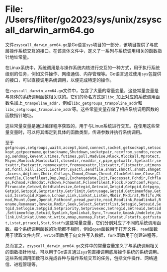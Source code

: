 # File: /Users/fliter/go2023/sys/unix/zsyscall_darwin_arm64.go

文件`zsyscall_darwin_arm64.go`是Go语言`sys`项目的一部分，该项目提供了与底层操作系统交互的接口。在该具体文件中，定义了一系列与系统调用相关的函数指针地址常量。

在Linux系统中，系统调用是与操作系统内核进行交互的一种方式，用于执行系统级别的任务，例如文件操作、网络通信、内存管理等。Go语言通过使用`sys`包提供的接口，可以直接调用系统调用，以便完成特定的操作。

在`zsyscall_darwin_arm64.go`文件中，包含了大量的常量变量，这些常量变量是与具体的系统调用函数相关联的。它们的命名方式是`libc_`加上对应的系统调用函数名加上`_trampoline_addr`，例如`libc_getgroups_trampoline_addr`和`libc_setgroups_trampoline_addr`等。这些常量变量存储了相应系统调用函数的函数指针地址。

这些常量变量是通过编译程序获取的，用于与Linux系统进行交互。在使用这些常量变量时，可以将其绑定到具体的函数类型，传递参数并执行系统调用。

至于`getgroups,setgroups,wait4,accept,bind,connect,socket,getsockopt,setsockopt,getpeername,getsockname,Shutdown,socketpair,recvfrom,sendto,recvmsg,sendmsg,kevent,utimes,futimes,poll,Madvise,Mlock,Mlockall,Mprotect,Msync,Munlock,Munlockall,closedir,readdir_r,pipe,getxattr,fgetxattr,setxattr,fsetxattr,removexattr,fremovexattr,listxattr,flistxattr,utimensat,fcntl,kill,ioctl,ioctlPtr,sysctl,sendfile,shmat,shmctl,shmdt,shmget,Access,Adjtime,Chdir,Chflags,Chmod,Chown,Chroot,ClockGettime,Close,Clonefile,Clonefileat,Dup,Dup2,Exchangedata,Exit,Faccessat,Fchdir,Fchflags,Fchmod,Fchmodat,Fchown,Fchownat,Fclonefileat,Flock,Fpathconf,Fsync,Ftruncate,Getcwd,Getdtablesize,Getegid,Geteuid,Getgid,Getpgid,Getpgrp,Getpid,Getppid,Getpriority,Getrlimit,Getrusage,Getsid,Gettimeofday,Getuid,Issetugid,Kqueue,Lchown,Link,Linkat,Listen,Mkdir,Mkdirat,Mkfifo,Mknod,Mount,Open,Openat,Pathconf,pread,pwrite,read,Readlink,Readlinkat,Rename,Renameat,Revoke,Rmdir,Seek,Select,Setattrlist,Setegid,Seteuid,Setgid,Setlogin,Setpgid,Setpriority,Setprivexec,Setregid,Setreuid,Setsid,Settimeofday,Setuid,Symlink,Symlinkat,Sync,Truncate,Umask,Undelete,Unlink,Unlinkat,Unmount,write,mmap,munmap,Fstat,Fstatat,Fstatfs,getfsstat,Lstat,ptrace1,Stat,Statfs`这些常量变量，它们分别对应了不同的系统调用函数。每个系统调用函数的功能都不相同，例如`open`函数用于打开文件，`read`函数用于读取文件内容，`write`函数用于向文件写入数据，`fork`函数用于创建进程等。

总而言之，`zsyscall_darwin_arm64.go`文件中的常量变量定义了与系统调用相关的函数指针地址，可以用于Go语言通过`sys`包直接调用底层操作系统的系统调用。这些系统调用函数可以完成各种与操作系统交互的任务，包括文件操作、网络通信、进程管理等。

